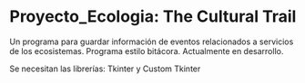 # Proyecto_Ecologia: The Cultural Trail
Un programa para guardar información de eventos relacionados a servicios de los ecosistemas. 
Programa estilo bitácora. 
Actualmente en desarrollo.

 Se necesitan las librerías:
  Tkinter y Custom Tkinter
